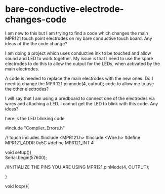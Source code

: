 # bare-conductive-electrode-changes-code
I am new to this but I am trying to find a code which changes the main MPR121 touch point electrodes on my bare conductive touch board. Any ideas of the the code change?

I am doing a project which uses conductive ink to be touched and allow sound and LED to work together. 
My issue is that I need to use the spare electrodes to do this to allow the output for the LEDs, when activated by the main electrodes.

A code is needed to replace the main electrodes with the new ones.
Do I need to change the MPR.121.pinmode(4, output); code to allow me to use the other electrodes?

I will say that I am using a bredboard to connect one of the electrodes via wires and attaching a LED. I cannot get the LED to blink with this code. Any ideas?

here is the LED blinking code



#include "Compiler_Errors.h"

// touch includes
#include <MPR121.h>
#include <Wire.h>
#define MPR121_ADDR 0x5C
#define MPR121_INT 4



void setup(){  
  Serial.begin(57600);
  
  //INITIALIZE THE PINS YOU ARE USING
  MPR121.pinMode(4, OUTPUT);
 
 
}

void loop(){
